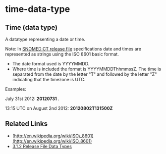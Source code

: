 # time-data-type

## Time (data type)

A datatype representing a date or time.

Note: In [SNOMED CT release file](https://confluence.ihtsdotools.org/display/DOCGLOSS/SNOMED+CT+release+file) specifications date and times are represented as strings using the ISO 8601 basic format.

* The date format used is YYYYMMDD.
* Where time is included the format is YYYYMMDDThhmmssZ. The time is separated from the date by the letter "T" and followed by the letter "Z" indicating that the timezone is UTC.

Examples:

July 31st 2012: **20120731** .

13:15 UTC on August 2nd 2012: **20120802T131500Z**

## Related Links

* [http://en.wikipedia.org/wiki/ISO\_8601](http://en.wikipedia.org/wiki/ISO_8601)
* [3.1.2 Release File Data Types](3.1.2-Release-File-Data-Types_28739352.html)
